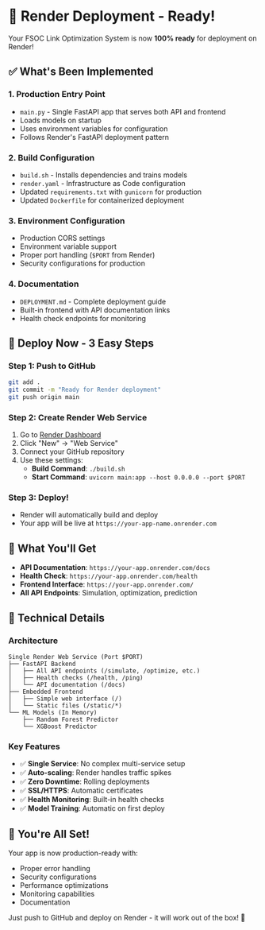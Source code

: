 # 🚀 Render Deployment - Ready!

Your FSOC Link Optimization System is now **100% ready** for deployment on Render!

## ✅ What's Been Implemented

### 1. **Production Entry Point**
- `main.py` - Single FastAPI app that serves both API and frontend
- Loads models on startup
- Uses environment variables for configuration
- Follows Render's FastAPI deployment pattern

### 2. **Build Configuration**
- `build.sh` - Installs dependencies and trains models
- `render.yaml` - Infrastructure as Code configuration
- Updated `requirements.txt` with `gunicorn` for production
- Updated `Dockerfile` for containerized deployment

### 3. **Environment Configuration**
- Production CORS settings
- Environment variable support
- Proper port handling (`$PORT` from Render)
- Security configurations for production

### 4. **Documentation**
- `DEPLOYMENT.md` - Complete deployment guide
- Built-in frontend with API documentation links
- Health check endpoints for monitoring

## 🎯 Deploy Now - 3 Easy Steps

### Step 1: Push to GitHub
```bash
git add .
git commit -m "Ready for Render deployment"
git push origin main
```

### Step 2: Create Render Web Service
1. Go to [Render Dashboard](https://dashboard.render.com)
2. Click "New" → "Web Service"
3. Connect your GitHub repository
4. Use these settings:
   - **Build Command**: `./build.sh`
   - **Start Command**: `uvicorn main:app --host 0.0.0.0 --port $PORT`

### Step 3: Deploy!
- Render will automatically build and deploy
- Your app will be live at `https://your-app-name.onrender.com`

## 📡 What You'll Get

- **API Documentation**: `https://your-app.onrender.com/docs`
- **Health Check**: `https://your-app.onrender.com/health`
- **Frontend Interface**: `https://your-app.onrender.com/`
- **All API Endpoints**: Simulation, optimization, prediction

## 🔧 Technical Details

### Architecture
```
Single Render Web Service (Port $PORT)
├── FastAPI Backend
│   ├── All API endpoints (/simulate, /optimize, etc.)
│   ├── Health checks (/health, /ping)
│   └── API documentation (/docs)
├── Embedded Frontend
│   ├── Simple web interface (/)
│   └── Static files (/static/*)
└── ML Models (In Memory)
    ├── Random Forest Predictor
    └── XGBoost Predictor
```

### Key Features
- ✅ **Single Service**: No complex multi-service setup
- ✅ **Auto-scaling**: Render handles traffic spikes
- ✅ **Zero Downtime**: Rolling deployments
- ✅ **SSL/HTTPS**: Automatic certificates
- ✅ **Health Monitoring**: Built-in health checks
- ✅ **Model Training**: Automatic on first deploy

## 🎉 You're All Set!

Your app is now production-ready with:
- Proper error handling
- Security configurations
- Performance optimizations
- Monitoring capabilities
- Documentation

Just push to GitHub and deploy on Render - it will work out of the box! 🚀
